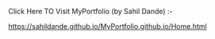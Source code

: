 Click Here TO Visit MyPortfolio (by Sahil Dande) :-


https://sahildande.github.io/MyPortfolio.github.io/Home.html
